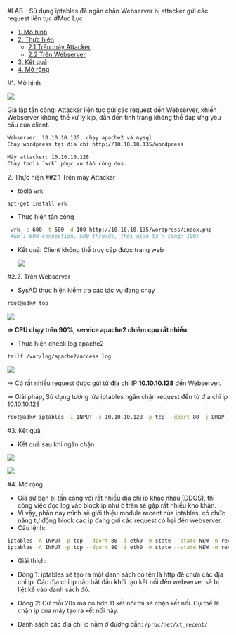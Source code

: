 #LAB - Sử dụng iptables để ngăn chặn Webserver bị attacker gửi các request liên tục
#Mục Lục
- [1. Mô hình](#mohinh)
- [2. Thực hiện](#thuchien)
  - [2.1 Trên máy Attacker](#attacker)
  - [2.2 Trên Webserver](#webserver)
- [3. Kết quả](#ketqua)
- [4. Mở rộng](#morong)

<a name="mohinh"></a>
#1. Mô hình

![](http://i.imgur.com/tDAbv1U.jpg)

Giả lập tấn công:
Attacker liên tục gửi các request đến Webserver, khiến Webserver không thể xử lý kịp, dẫn đến tình trạng không thể đáp ứng yêu cầu của client.

```sh
Webserver: 10.10.10.135, chạy apache2 và mysql
Chạy wordpress tại địa chỉ http://10.10.10.135/wordpress

Máy attacker: 10.10.10.128
Chạy tools `wrk` phục vụ tấn công dos.
```

<a name="thuchien"></a>
2. Thực hiện
<a name="attacker"></a>
##2.1 Trên máy Attacker
- tools `wrk`
```sh
apt-get install wrk
```
- Thực hiện tấn công
```sh
 wrk -c 600 -t 500 -d 100 http://10.10.10.135/wordpress/index.php
 #Gửi 600 connection, 500 threads, thời gian tấn công: 100s
 ```

- Kết quả: Client không thể truy cập được trang web

  ![](http://i.imgur.com/mfDEBVY.png)

<a name="webserver"></a>
 #2.2. Trên Webserver
 - SysAD thực hiện kiểm tra các tác vụ đang chạy
 ```sh
root@adk# top
 ```

 ![](http://image.prntscr.com/image/ea52ddce5ea34e60979fb3125a8ea080.png)

 **=> CPU chạy trên 90%, service apache2 chiếm cpu rất nhiều.**

- Thực hiện check log apache2
```sh
tailf /var/log/apache2/access.log
```
![](http://image.prntscr.com/image/3ba30017d4764e6798fc03d52aa0dceb.png)

=> Có rất nhiều request được gửi từ địa chỉ IP **10.10.10.128** đến Webserver.

=> Giải pháp, Sử dụng tường lửa iptables ngăn chặn request đến từ địa chỉ ip 10.10.10.128

```sh
root@adk# iptables -I INPUT -s 10.10.10.128 -p tcp --dport 80 -j DROP
```

<a name="ketqua"></a>
#3. Kết quả
- Kết quả sau khi ngăn chặn

![](http://image.prntscr.com/image/d55f1e5baaec4ec99c304cfb7392a49f.png)


![](http://i.imgur.com/UHPJSiP.png)

<a name="morong"></a>
#4. Mở rộng
- Giả sử bạn bị tấn công với rất nhiều địa chỉ ip khác nhau (DDOS), thì công việc đọc log vào block ip như ở trên sẽ gặp rất nhiều khó khăn.
- Vì vậy, phần này mình sẽ giới thiệu module recent của iptables, có chức năng tự động block các ip đang gửi các request có hại đến webserver.
- Câu lệnh: 
```sh
iptables -A INPUT -p tcp --dport 80 -i eth0 -m state --state NEW -m recent --name http --set 
iptables -A INPUT -p tcp --dport 80 -i eth0 -m state --state NEW -m recent --name http --update --seconds 20 --hitcount 11 -j DROP
```
- Giải thích: 
- Dòng 1: iptables sẽ tạo ra một danh sách có tên là http để chứa các địa chỉ ip. Các địa chỉ ip nào bắt đầu khởi tạo kết nối đến webserver sẽ bị liệt kê vào danh sách đó.
- Dòng 2: Cứ mỗi 20s mà có hơn 11 kết nối thì sẽ chặn kết nối. Cụ thể là chặn ip của máy tạo ra kết nối này.

- Danh sách các địa chỉ ip nằm ở đường dẫn: `/proc/net/xt_recent/`



